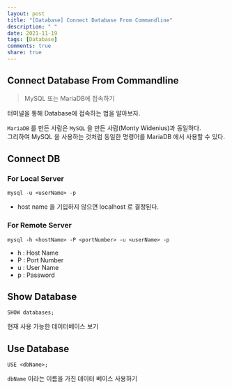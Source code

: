 ```yaml
---
layout: post
title: "[Database] Connect Database From Commandline"
description: " "
date: 2021-11-19
tags: [Database]
comments: true
share: true
---
```


## Connect Database From Commandline
> MySQL 또는 MariaDB에 접속하기  

터미널을 통해 Database에 접속하는 법을 알아보자.  

```MariaDB``` 를 만든 사람은 ```MySQL``` 을 만든 사람(Monty Widenius)과 동일하다.  
그리하여 MySQL 을 사용하는 것처럼 동일한 명령어를 MariaDB 에서 사용할 수 있다.

## Connect DB
### For Local Server
```
mysql -u <userName> -p
```
* host name 을 기입하지 않으면 localhost 로 결정된다.

### For Remote Server
```
mysql -h <hostName> -P <portNumber> -u <userName> -p
```
* h : Host Name
* P : Port Number 
* u : User Name
* p : Password


## Show Database
```
SHOW databases;
```
현재 사용 가능한 데이터베이스 보기

## Use Database
```
USE <dbName>;
```
```dbName``` 이라는 이름을 가진 데이터 베이스 사용하기

